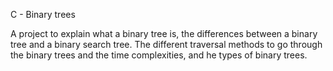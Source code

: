 C - Binary trees

A project to explain what a binary tree is, the differences between a binary tree and a binary search tree.
The different traversal methods to go through the binary trees and the time complexities, and he types of binary trees.

